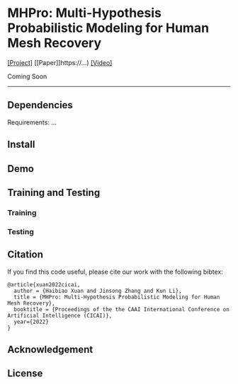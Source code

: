 # MHPro: Multi-Hypothesis Probabilistic Modeling for Human Mesh Recovery
[[Project]](http://cic.tju.edu.cn/faculty/likun/projects/MHPro/) [[Paper]]https://...) [[Video]](https://...)

Coming Soon

---

## Dependencies

Requirements:
...

## Install

## Demo

## Training and Testing

### Training

### Testing

## Citation
If you find this code useful, please cite our work with the following bibtex:
```
@article{xuan2022cicai,
  author = {Haibiao Xuan and Jinsong Zhang and Kun Li},
  title = {MHPro: Multi-Hypothesis Probabilistic Modeling for Human Mesh Recovery},
  booktitle = {Proceedings of the the CAAI International Conference on Artificial Intelligence (CICAI)},
  year={2022}
}
```

## Acknowledgement

## License
